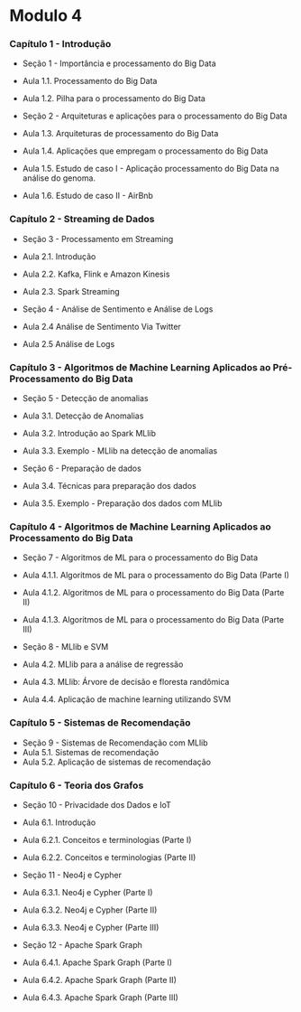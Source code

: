 # Modulo 4

### Capítulo 1 - Introdução

* Seção 1 - Importância e processamento do Big Data
* Aula 1.1. Processamento do Big Data
* Aula 1.2. Pilha para o processamento do Big Data

* Seção 2 - Arquiteturas e aplicações para o processamento do Big Data
* Aula 1.3. Arquiteturas de processamento do Big Data
* Aula 1.4. Aplicações que empregam o processamento do Big Data
* Aula 1.5. Estudo de caso I - Aplicação processamento do Big Data na análise do genoma.
* Aula 1.6. Estudo de caso II - AirBnb

### Capítulo 2 - Streaming de Dados

* Seção 3 - Processamento em Streaming
* Aula 2.1. Introdução
* Aula 2.2. Kafka, Flink e Amazon Kinesis
* Aula 2.3. Spark Streaming

* Seção 4 - Análise de Sentimento e Análise de Logs
* Aula 2.4 Análise de Sentimento Via Twitter
* Aula 2.5 Análise de Logs

### Capítulo 3 - Algoritmos de Machine Learning Aplicados ao Pré-Processamento do Big Data

* Seção 5 - Detecção de anomalias
* Aula 3.1. Detecção de Anomalias
* Aula 3.2. Introdução ao Spark MLlib
* Aula 3.3. Exemplo - MLlib na detecção de anomalias

* Seção 6 - Preparação de dados
* Aula 3.4. Técnicas para preparação dos dados
* Aula 3.5. Exemplo - Preparação dos dados com MLlib

### Capítulo 4 - Algoritmos de Machine Learning Aplicados ao Processamento do Big Data

* Seção 7 - Algoritmos de ML para o processamento do Big Data
* Aula 4.1.1. Algoritmos de ML para o processamento do Big Data (Parte I)
* Aula 4.1.2. Algoritmos de ML para o processamento do Big Data (Parte II)
* Aula 4.1.3. Algoritmos de ML para o processamento do Big Data (Parte III)

* Seção 8 - MLlib e SVM
* Aula 4.2. MLlib para a análise de regressão
* Aula 4.3. MLlib: Árvore de decisão e floresta randômica
* Aula 4.4. Aplicação de machine learning utilizando SVM

### Capítulo 5 - Sistemas de Recomendação

* Seção 9 - Sistemas de Recomendação com MLlib
* Aula 5.1. Sistemas de recomendação
* Aula 5.2. Aplicação de sistemas de recomendação

### Capítulo 6 - Teoria dos Grafos

* Seção 10 - Privacidade dos Dados e IoT
* Aula 6.1. Introdução
* Aula 6.2.1. Conceitos e terminologias (Parte I)
* Aula 6.2.2. Conceitos e terminologias (Parte II)
 
* Seção 11 - Neo4j e Cypher
* Aula 6.3.1. Neo4j e Cypher (Parte I)
* Aula 6.3.2. Neo4j e Cypher (Parte II)
* Aula 6.3.3. Neo4j e Cypher (Parte III)

* Seção 12 - Apache Spark Graph
* Aula 6.4.1. Apache Spark Graph (Parte I)
* Aula 6.4.2. Apache Spark Graph (Parte II)
* Aula 6.4.3. Apache Spark Graph (Parte III)

